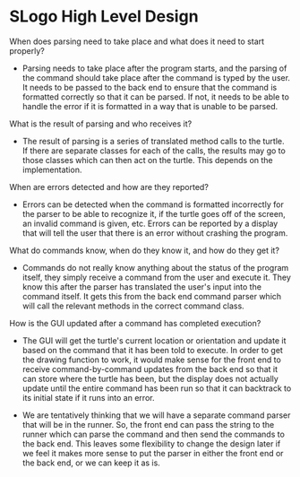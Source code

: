 # SLogo High Level Design 

When does parsing need to take place and what does it need to start properly?

* Parsing needs to take place after the program starts, and the parsing of the command should take place after the command is typed 
by the user. It needs to be passed to the back end to ensure that the command is formatted correctly so that it can be parsed. 
If not, it needs to be able to handle the error if it is formatted in a way that is unable to be parsed.

What is the result of parsing and who receives it?

* The result of parsing is a series of translated method calls to the turtle. If there are separate classes for each of the calls, 
the results may go to those classes which can then act on the turtle. This depends on the implementation.

When are errors detected and how are they reported?

* Errors can be detected when the command is formatted incorrectly for the parser to be able to recognize it, if the turtle goes 
off of the screen, an invalid command is given, etc. Errors can be reported by a display that will tell the user that there 
is an error without crashing the program.

What do commands know, when do they know it, and how do they get it?

* Commands do not really know anything about the status of the program itself, they simply receive a command from the user and 
execute it. They know this after the parser has translated the user's input into the command itself. It gets this from the back 
end command parser which will call the relevant methods in the correct command class.

How is the GUI updated after a command has completed execution?

* The GUI will get the turtle's current location or orientation and update it based on the command that it has been told to 
execute. In order to get the drawing function to work, it would make sense for the front end to receive command-by-command updates 
from the back end so that it can store where the turtle has been, but the display does not actually update until the entire 
command has been run so that it can backtrack to its initial state if it runs into an error.

* We are tentatively thinking that we will have a separate command parser that will be in the runner. So, the front end can 
pass the string to the runner which can parse the command and then send the commands to the back end. This leaves some flexibility 
to change the design later if we feel it makes more sense to put the parser in either the front end or the back end, or we can 
keep it as is.